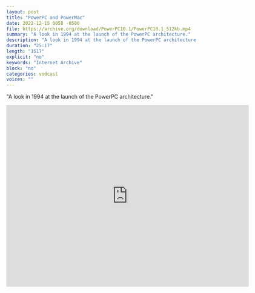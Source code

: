 ```yaml
---
layout: post
title: "PowerPC and PowerMac"
date: 2022-12-15 0058 -0500
file: https://archive.org/download/PowerPC10.1/PowerPC10.1_512kb.mp4
summary: "A look in 1994 at the launch of the PowerPC architecture."
description: "A look in 1994 at the launch of the PowerPC architecture."
duration: "25:17"
length: "1517"
explicit: "no" 
keywords: "Internet Archive"
block: "no" 
categories: vodcast
voices: ""
---
```


"A look in 1994 at the launch of the PowerPC architecture."

<iframe src="https://archive.org/embed/PowerPC10.1" width="640" height="480" frameborder="0" webkitallowfullscreen="true" mozallowfullscreen="true" allowfullscreen></iframe>
